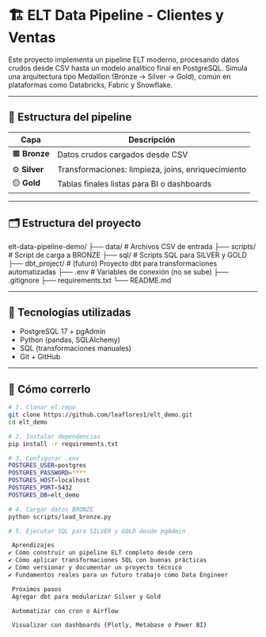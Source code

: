 # 🏗️ ELT Data Pipeline - Clientes y Ventas

Este proyecto implementa un pipeline ELT moderno, procesando datos crudos desde CSV hasta un modelo analítico final en PostgreSQL. Simula una arquitectura tipo Medallion (Bronze → Silver → Gold), común en plataformas como Databricks, Fabric y Snowflake.

---

## 📌 Estructura del pipeline

| Capa   | Descripción |
|--------|-------------|
| 🟫 **Bronze** | Datos crudos cargados desde CSV |
| ⚙️ **Silver** | Transformaciones: limpieza, joins, enriquecimiento |
| 🟡 **Gold**   | Tablas finales listas para BI o dashboards |

---

## 🗂️ Estructura del proyecto

elt-data-pipeline-demo/
├── data/ # Archivos CSV de entrada
├── scripts/ # Script de carga a BRONZE
├── sql/ # Scripts SQL para SILVER y GOLD
├── dbt_project/ # (futuro) Proyecto dbt para transformaciones automatizadas
├── .env # Variables de conexión (no se sube)
├── .gitignore
├── requirements.txt
└── README.md


---

## 🚀 Tecnologías utilizadas

- PostgreSQL 17 + pgAdmin
- Python (pandas, SQLAlchemy)
- SQL (transformaciones manuales)
- Git + GitHub

---

## 🧪 Cómo correrlo

```bash
# 1. Clonar el repo
git clone https://github.com/leaflores1/elt_demo.git
cd elt_demo

# 2. Instalar dependencias
pip install -r requirements.txt

# 3. Configurar .env
POSTGRES_USER=postgres
POSTGRES_PASSWORD=****
POSTGRES_HOST=localhost
POSTGRES_PORT=5432
POSTGRES_DB=elt_demo

# 4. Cargar datos BRONZE
python scripts/load_bronze.py

# 5. Ejecutar SQL para SILVER y GOLD desde pgAdmin

 Aprendizajes
✔ Cómo construir un pipeline ELT completo desde cero
✔ Cómo aplicar transformaciones SQL con buenas prácticas
✔ Cómo versionar y documentar un proyecto técnico
✔ Fundamentos reales para un futuro trabajo como Data Engineer

 Próximos pasos
 Agregar dbt para modularizar Silver y Gold

 Automatizar con cron o Airflow

 Visualizar con dashboards (Plotly, Metabase o Power BI)
